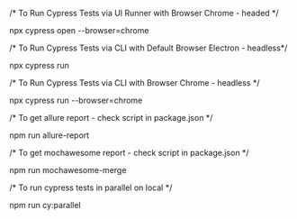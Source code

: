 /* To Run Cypress Tests via UI Runner with Browser Chrome - headed */

npx cypress open --browser=chrome 

/* To Run Cypress Tests via CLI with Default Browser Electron - headless*/

npx cypress run 

/* To Run Cypress Tests via CLI with Browser Chrome - headless */

npx cypress run --browser=chrome

/* To get allure report - check script in package.json */ 

npm run allure-report 

/* To get mochawesome report - check script in package.json */ 

npm run mochawesome-merge

/* To run cypress tests in parallel on local */ 

npm run cy:parallel
